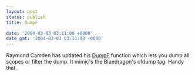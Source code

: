 ```yaml
---
layout: post
status: publish
title: DumpF

date: '2004-03-03 03:11:00 +0000'
date_gmt: '2004-03-03 03:11:00 +0000'
---
```

Raymond Camden has updated his <a href="http://www.camdenfamily.com/morpheus/blog/index.cfm?mode=entry&entry=F7AA0DF6-D13C-C52A-E921D1212A92886D">DumpF</a> function which lets you dump all scopes or filter the dump. It mimic's the Bluedragon's cfdump tag. Handy that.
